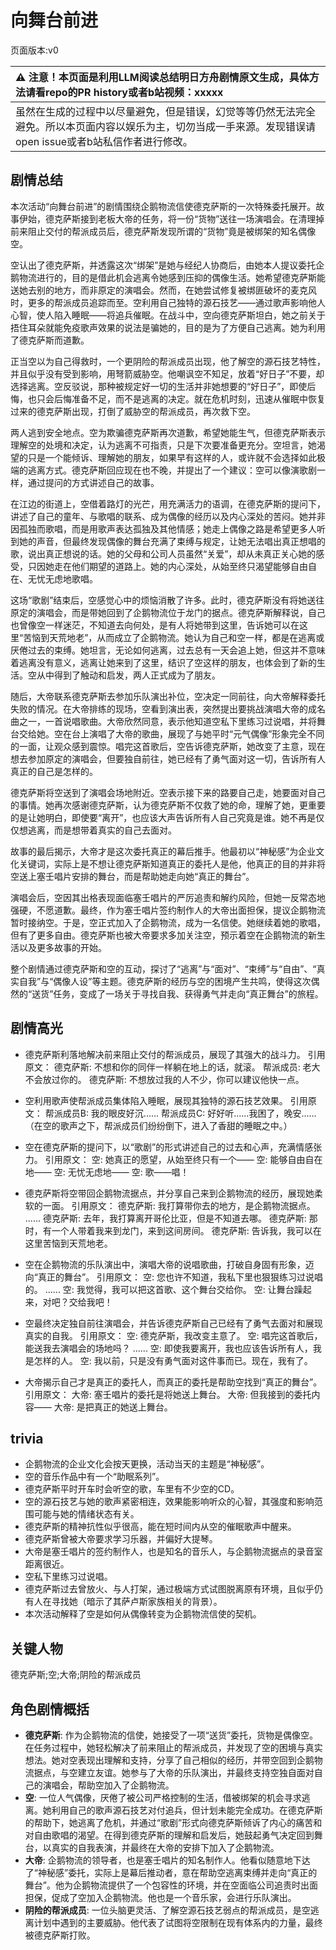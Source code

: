 # 向舞台前进
页面版本:v0
 

| :warning: 注意！本页面是利用LLM阅读总结明日方舟剧情原文生成，具体方法请看repo的PR history或者b站视频：xxxxx           |
|:----------------------------|
| 虽然在生成的过程中以尽量避免，但是错误，幻觉等等仍然无法完全避免。所以本页面内容以娱乐为主，切勿当成一手来源。发现错误请open issue或者b站私信作者进行修改。|



## 剧情总结
本次活动“向舞台前进”的剧情围绕企鹅物流信使德克萨斯的一次特殊委托展开。故事伊始，德克萨斯接到老板大帝的任务，将一份“货物”送往一场演唱会。在清理掉前来阻止交付的帮派成员后，德克萨斯发现所谓的“货物”竟是被绑架的知名偶像空。

空认出了德克萨斯，并透露这次“绑架”是她与经纪人协商后，由她本人提议委托企鹅物流进行的，目的是借此机会逃离令她感到压抑的偶像生活。她希望德克萨斯能送她去别的地方，而非原定的演唱会。然而，在她尝试修复被绑匪破坏的麦克风时，更多的帮派成员追踪而至。空利用自己独特的源石技艺——通过歌声影响他人心智，使人陷入睡眠——将追兵催眠。在战斗中，空向德克萨斯坦白，她之前关于捂住耳朵就能免疫歌声效果的说法是骗她的，目的是为了方便自己逃离。她为利用了德克萨斯而道歉。

正当空以为自己得救时，一个更阴险的帮派成员出现，他了解空的源石技艺特性，并且似乎没有受到影响，用弩箭威胁空。他嘲讽空不知足，放着“好日子”不要，却选择逃离。空反驳说，那种被规定好一切的生活并非她想要的“好日子”，即使后悔，也只会后悔准备不足，而不是逃离的决定。就在危机时刻，迅速从催眠中恢复过来的德克萨斯出现，打倒了威胁空的帮派成员，再次救下空。

两人逃到安全地点。空为欺骗德克萨斯再次道歉，希望她能生气，但德克萨斯表示理解空的处境和决定，认为逃离不可指责，只是下次要准备更充分。空坦言，她渴望的只是一个能倾诉、理解她的朋友，如果早有这样的人，或许就不会选择如此极端的逃离方式。德克萨斯回应现在也不晚，并提出了一个建议：空可以像演歌剧一样，通过提问的方式讲述自己的故事。

在江边的街道上，空借着路灯的光芒，用充满活力的语调，在德克萨斯的提问下，讲述了自己的童年、与歌唱的联系、成为偶像的经历以及内心深处的苦闷。她并非因孤独而歌唱，而是用歌声表达孤独及其他情感；她走上偶像之路是希望更多人听到她的声音，但最终发现偶像的舞台充满了束缚与规定，让她无法唱出真正想唱的歌，说出真正想说的话。她的父母和公司人员虽然“关爱”，却从未真正关心她的感受，只因她走在他们期望的道路上。她的内心深处，从始至终只渴望能够自由自在、无忧无虑地歌唱。

这场“歌剧”结束后，空感觉心中的烦恼消散了许多。此时，德克萨斯没有将她送往原定的演唱会，而是带她回到了企鹅物流位于龙门的据点。德克萨斯解释说，自己也曾像空一样迷茫，不知道去向何处，是有人将她带到这里，告诉她可以在这里“苦恼到天荒地老”，从而成立了企鹅物流。她认为自己和空一样，都是在逃离或厌倦过去的束缚。她坦言，无论如何逃离，过去总有一天会追上她，但这并不意味着逃离没有意义，逃离让她来到了这里，结识了空这样的朋友，也体会到了新的生活。空从中得到了触动和启发，两人正式成为了朋友。

随后，大帝联系德克萨斯去参加乐队演出补位，空决定一同前往，向大帝解释委托失败的情况。在大帝排练的现场，空看到演出表，突然提出要挑战演唱大帝的成名曲之一，一首说唱歌曲。大帝欣然同意，表示他知道空私下里练习过说唱，并将舞台交给她。空在台上演唱了大帝的歌曲，展现了与她平时“元气偶像”形象完全不同的一面，让观众感到震惊。唱完这首歌后，空告诉德克萨斯，她改变了主意，现在想去参加原定的演唱会，但要独自前往，她已经有了勇气面对这一切，告诉所有人真正的自己是怎样的。

德克萨斯将空送到了演唱会场地附近。空表示接下来的路要自己走，她要面对自己的事情。她再次感谢德克萨斯，认为德克萨斯不仅救了她的命，理解了她，更重要的是让她明白，即使要“离开”，也应该大声告诉所有人自己究竟是谁。她不再是仅仅想逃离，而是想带着真实的自己去面对。

故事的最后揭示，大帝才是这次委托真正的幕后推手。他最初以“神秘感”为企业文化关键词，实际上是不想让德克萨斯知道真正的委托人是他，他真正的目的并非将空送上塞壬唱片安排的舞台，而是帮助她走向她“真正的舞台”。

演唱会后，空因其出格表现面临塞壬唱片的严厉追责和解约风险，但她一反常态地强硬，不愿道歉。最终，作为塞壬唱片签约制作人的大帝出面担保，提议企鹅物流暂时接纳空。于是，空正式加入了企鹅物流，成为一名信使。她继续着她的歌唱，但有了更多自由。德克萨斯也被大帝要求多加关注空，预示着空在企鹅物流的新生活以及更多故事的开始。

整个剧情通过德克萨斯和空的互动，探讨了“逃离”与“面对”、“束缚”与“自由”、“真实自我”与“偶像人设”等主题。德克萨斯的经历与空的困境产生共鸣，使得这次偶然的“送货”任务，变成了一场关于寻找自我、获得勇气并走向“真正舞台”的旅程。
## 剧情高光
- 德克萨斯利落地解决前来阻止交付的帮派成员，展现了其强大的战斗力。
  引用原文：
  德克萨斯: 不想和你的同伴一样躺在地上的话，就滚。
  帮派成员: 老大不会放过你的。
  德克萨斯: 不想放过我的人不少，你可以建议他快一点。

- 空利用歌声使帮派成员集体陷入睡眠，展现其独特的源石技艺效果。
  引用原文：
  帮派成员B: 我的眼皮好沉......
  帮派成员C: 好好听......我困了，晚安......
  （在空的歌声之下，帮派成员们纷纷倒下，进入了香甜的睡眠之中。）

- 空在德克萨斯的提问下，以“歌剧”的形式讲述自己的过去和心声，充满情感张力。
  引用原文：
  空: 她真正的愿望，从始至终只有一个——
  空: 能够自由自在地——
  空: 无忧无虑地——
  空: 歌——唱！

- 德克萨斯将空带回企鹅物流据点，并分享自己来到企鹅物流的经历，展现她柔软的一面。
  引用原文：
  德克萨斯: 我打算带你去的地方，是企鹅物流据点。
  ......
  德克萨斯: 去年，我打算离开哥伦比亚，但是不知道去哪。
  德克萨斯: 那时，有一个人带着我来到龙门，来到这间房间。
  德克萨斯: 告诉我，我可以在这里苦恼到天荒地老。

- 空在企鹅物流的乐队演出中，演唱大帝的说唱歌曲，打破自身固有形象，迈向“真正的舞台”。
  引用原文：
  空: 您也许不知道，我私下里也狠狠练习过说唱的。
  ......
  空: 我觉得，我可以把这首歌、这个舞台交给你。
  空: 让舞台躁起来，对吧？交给我吧！

- 空最终决定独自前往演唱会，并告诉德克萨斯自己已经有了勇气去面对和展现真实的自我。
  引用原文：
  空: 德克萨斯，我改变主意了。
  空: 唱完这首歌后，能送我去演唱会的场地吗？
  ......
  空: 即使我要离开，我也应该告诉所有人，我是怎样的人。
  空: 我以前，只是没有勇气面对这件事而已。现在，我有了。

- 大帝揭示自己才是真正的委托人，而真正的委托是帮助空找到“真正的舞台”。
  引用原文：
  大帝: 塞壬唱片的委托是将她送上舞台。
  大帝: 但我接到的委托内容——
  大帝: 是把真正的她送上舞台。
## trivia
- 企鹅物流的企业文化会按天更换，活动当天的主题是“神秘感”。
- 空的音乐作品中有一个“助眠系列”。
- 德克萨斯平时开车时会听空的歌，车里有不少空的CD。
- 空的源石技艺与她的歌声紧密相连，效果能影响听众的心智，其强度和影响范围可能与她的情绪状态有关。
- 德克萨斯的精神抗性似乎很高，能在短时间内从空的催眠歌声中醒来。
- 德克萨斯曾被大帝要求学习乐器，并偏好大提琴。
- 大帝是塞壬唱片的签约制作人，也是知名的音乐人，与企鹅物流据点的录音室距离很近。
- 空私下里练习过说唱。
- 德克萨斯过去曾放火、与人打架，通过极端方式试图脱离原有环境，且似乎仍有人在寻找她（暗示了其萨卢斯家族相关的背景）。
- 本次活动解释了空是如何从偶像转变为企鹅物流信使的契机。
## 关键人物
德克萨斯;空;大帝;阴险的帮派成员
## 角色剧情概括
-   **德克萨斯**: 作为企鹅物流的信使，她接受了一项“送货”委托，货物是偶像空。在任务过程中，她轻松解决了前来阻止的帮派成员，并发现了空的困境与真实想法。她对空表现出理解和支持，分享了自己相似的经历，并带空回到企鹅物流据点，与空建立友谊。她参与了大帝的乐队演出，并最终支持空独自面对自己的演唱会，帮助空加入了企鹅物流。
-   **空**: 一位人气偶像，厌倦了被公司严格控制的生活，借被绑架的机会寻求逃离。她利用自己的歌声源石技艺对付追兵，但计划未能完全成功。在德克萨斯的帮助下，她逃离了危机，并通过“歌剧”形式向德克萨斯倾诉了内心的痛苦和对自由歌唱的渴望。在得到德克萨斯的理解和启发后，她鼓起勇气决定回到舞台，以真实的自我表演，并最终在大帝的安排下加入了企鹅物流。
-   **大帝**: 企鹅物流的领导者，也是塞壬唱片的知名制作人。他看似随意地下达了“神秘感”委托，实际上是幕后推动者，意在帮助空逃离束缚并走向“真正的舞台”。他为企鹅物流提供了一个包容性的环境，并在空面临公司追责时出面担保，促成了空加入企鹅物流。他也是一个音乐家，会进行乐队演出。
-   **阴险的帮派成员**: 一位头脑更灵活、了解空源石技艺弱点的帮派成员，是空逃离计划中遇到的主要威胁。他代表了试图将空限制在现有体系内的力量，最终被德克萨斯打败。